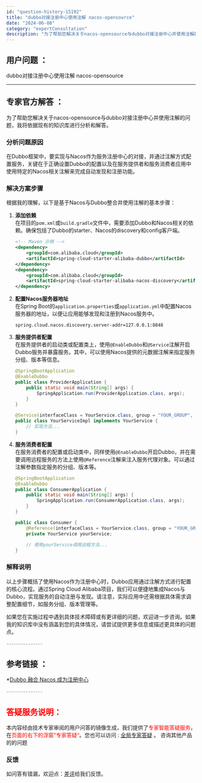 ```yaml
---
id: "question-history-15192"
title: "dubbo对接注册中心使用注解 nacos-opensource"
date: "2024-06-08"
category: "expertConsultation"
description: "为了帮助您解决关于nacos-opensource与dubbo对接注册中心并使用注解的问题，我将依据现有的知识库进行分析和解答。### 分析问题原因在Dubbo框架中，要实现与Nacos作为服务注册中心的对接，并通过注解方式配置服务，关键在于正确设置Dubbo的配置以及在服务提供者和服务消费者应用中"
---
```


## 用户问题 ： 
 dubbo对接注册中心使用注解 nacos-opensource 

---------------
## 专家官方解答 ：

为了帮助您解决关于nacos-opensource与dubbo对接注册中心并使用注解的问题，我将依据现有的知识库进行分析和解答。

### 分析问题原因

在Dubbo框架中，要实现与Nacos作为服务注册中心的对接，并通过注解方式配置服务，关键在于正确设置Dubbo的配置以及在服务提供者和服务消费者应用中使用特定的Nacos相关注解来完成自动发现和注册功能。

### 解决方案步骤

根据我的理解，以下是基于Nacos与Dubbo整合并使用注解的基本步骤：

1. **添加依赖**  
   在项目的`pom.xml`或`build.gradle`文件中，需要添加Dubbo和Nacos相关的依赖。确保包括了Dubbo的starter、Nacos的discovery和config客户端。

   ```xml
   <!-- Maven 示例 -->
   <dependency>
       <groupId>com.alibaba.cloud</groupId>
       <artifactId>spring-cloud-starter-alibaba-dubbo</artifactId>
   </dependency>
   <dependency>
       <groupId>com.alibaba.cloud</groupId>
       <artifactId>spring-cloud-starter-alibaba-nacos-discovery</artifactId>
   </dependency>
   ```

2. **配置Nacos服务器地址**  
   在Spring Boot的`application.properties`或`application.yml`中配置Nacos服务器的地址，以便让应用能够发现和注册到Nacos服务中。

   ```properties
   spring.cloud.nacos.discovery.server-addr=127.0.0.1:8848
   ```

3. **服务提供者配置**  
   在服务提供者的启动类或配置类上，使用`@EnableDubbo`和`@Service`注解开启Dubbo服务并暴露服务。其中，可以使用Nacos提供的元数据注解来指定服务分组、版本等信息。

   ```java
   @SpringBootApplication
   @EnableDubbo
   public class ProviderApplication {
       public static void main(String[] args) {
           SpringApplication.run(ProviderApplication.class, args);
       }
   }

   @Service(interfaceClass = YourService.class, group = "YOUR_GROUP", version = "1.0.0")
   public class YourServiceImpl implements YourService {
       // 实现方法...
   }
   ```

4. **服务消费者配置**  
   在服务消费者的配置或启动类中，同样使用`@EnableDubbo`开启Dubbo，并在需要调用远程服务的方法上使用`@Reference`注解来注入服务代理对象。可以通过注解参数指定服务的分组、版本等。

   ```java
   @SpringBootApplication
   @EnableDubbo
   public class ConsumerApplication {
       public static void main(String[] args) {
           SpringApplication.run(ConsumerApplication.class, args);
       }
   }

   public class Consumer {
       @Reference(interfaceClass = YourService.class, group = "YOUR_GROUP", version = "1.0.0")
       private YourService yourService;
       
       // 使用yourService调用远程方法...
   }
   ```

### 解释说明

以上步骤概括了使用Nacos作为注册中心时，Dubbo应用通过注解方式进行配置的核心流程。通过Spring Cloud Alibaba项目，我们可以便捷地集成Nacos与Dubbo，实现服务的自动注册与发现。请注意，实际应用中还需根据具体需求调整配置细节，如服务分组、版本管理等。

如果您在实施过程中遇到具体技术障碍或有更详细的问题，欢迎进一步咨询。如果我的知识库中没有涵盖到您的具体情况，请尝试提供更多信息或描述更具体的问题点。


<font color="#949494">---------------</font> 


## 参考链接 ：

*[Dubbo 融合 Nacos 成为注册中心](https://nacos.io/docs/latest/ecology/use-nacos-with-dubbo)


 <font color="#949494">---------------</font> 
 


## <font color="#FF0000">答疑服务说明：</font> 

本内容经由技术专家审阅的用户问答的镜像生成，我们提供了<font color="#FF0000">专家智能答疑服务</font>，在<font color="#FF0000">页面的右下的浮窗”专家答疑“</font>。您也可以访问 : [全局专家答疑](https://opensource.alibaba.com/chatBot) 。 咨询其他产品的的问题

### 反馈
如问答有错漏，欢迎点：[差评](https://ai.nacos.io/user/feedbackByEnhancerGradePOJOID?enhancerGradePOJOId=15212)给我们反馈。
